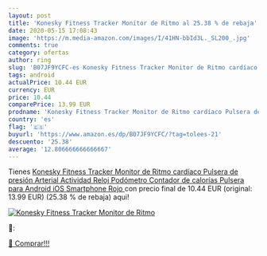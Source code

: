 ```yaml
---
layout: post
title: 'Konesky Fitness Tracker Monitor de Ritmo al 25.38 % de rebaja'
date: 2020-05-15 17:08:43
image: 'https://m.media-amazon.com/images/I/41HN-bbId3L._SL200_.jpg'
comments: true
category: ofertas
author: ring
slug: 'B07JF9YCFC-es Konesky Fitness Tracker Monitor de Ritmo cardíaco Pulsera...'
tags: android
actualPrice: 10.44 EUR
currency: EUR
price: 10.44
comparePrice: 13.99 EUR
prodname: 'Konesky Fitness Tracker Monitor de Ritmo cardíaco Pulsera de presión Arterial Actividad Reloj Podómetro Contador de calorías Pulsera para Android iOS Smartphone  Rojo '
country: 'es'
flag: '🇪🇸'
buyurl: 'https://www.amazon.es/dp/B07JF9YCFC/?tag=tolees-21'
descuento: '25.38'
average: '12.806666666666667'
---
```


Tienes [Konesky Fitness Tracker Monitor de Ritmo cardíaco Pulsera de presión Arterial Actividad Reloj Podómetro Contador de calorías Pulsera para Android iOS Smartphone  Rojo ](https://www.amazon.es/dp/B07JF9YCFC/?tag=tolees-21) con precio final de  10.44 EUR (original: 13.99 EUR) (25.38 %  de rebaja) aqui!

[![Konesky Fitness Tracker Monitor de Ritmo](https://m.media-amazon.com/images/I/41HN-bbId3L._SL200_.jpg)](https://www.amazon.es/dp/B07JF9YCFC/?tag=tolees-21)

🔎:


[🛒 Comprar!!!](https://www.amazon.es/dp/B07JF9YCFC/?tag=tolees-21)
